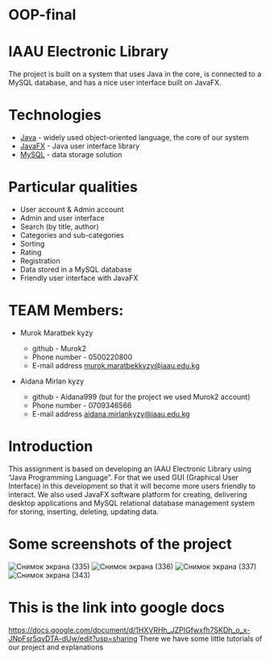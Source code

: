 # OOP-final
# IAAU Electronic Library

The project is built on a system that uses Java in the core, is connected to a MySQL database, and has a nice user interface built on JavaFX.

# Technologies
- [Java](https://go.java/) - widely used object-oriented language, the core of our system
- [JavaFX](https://docs.oracle.com/javafx/2/overview/jfxpub-overview.htm) - Java user interface library
- [MySQL](https://www.mysql.com/) - data storage solution

# Particular qualities

- User account & Admin account
- Admin and user interface
- Search (by title, author)
- Categories and sub-categories
- Sorting
- Rating
- Registration
- Data stored in a MySQL database
- Friendly user interface with JavaFX

# TEAM Members:
- Murok Maratbek kyzy 
  - github - Murok2
  - Phone number - 0500220800
  - E-mail address murok.maratbekkyzy@iaau.edu.kg
  
- Aidana Mirlan kyzy 
  - github - Aidana999 (but for the project we used Murok2 account)
  - Phone number - 0709346566
  - E-mail address aidana.mirlankyzy@iaau.edu.kg
  
# Introduction

This assignment is based on developing an IAAU Electronic Library using “Java Programming Language”. For that we used GUI (Graphical User Interface) in this
development so that it will become more users friendly to interact. We also used JavaFX software platform for creating, delivering desktop applications and MySQL relational
database management system for storing, inserting, deleting, updating data. 

# Some screenshots of the project
![Снимок экрана (335)](https://user-images.githubusercontent.com/49513497/102699869-8c26f380-4272-11eb-90a4-c61fbf1c387f.png)
![Снимок экрана (336)](https://user-images.githubusercontent.com/49513497/102699871-8d582080-4272-11eb-9166-e62661645050.png)
![Снимок экрана (337)](https://user-images.githubusercontent.com/49513497/102699872-8df0b700-4272-11eb-89ce-2a9e874c8bd3.png)
![Снимок экрана (343)](https://user-images.githubusercontent.com/49513497/102699873-8e894d80-4272-11eb-97ab-e6368236fe14.png)


# This is the link into google docs
https://docs.google.com/document/d/1HXVRHh_JZPIGfwxfh7SKDh_o_x-JNpFsr5qyDTA-dUw/edit?usp=sharing
 There we have some little tutorials of our project and explanations
